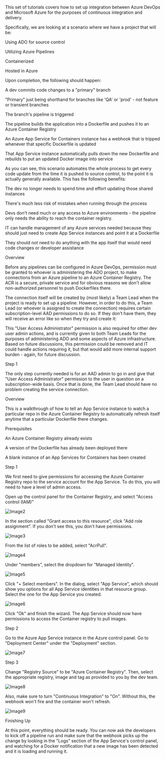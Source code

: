 

This set of tutorials covers how to set up integration between Azure DevOps and Microsoft Azure for the purposes of continuous integration and delivery.

Specifically, we are looking at a scenario where we have a project that will be:

Using ADO for source control

Utilizing Azure Pipelines 

Containerized

Hosted in Azure

Upon completion, the following should happen:

A dev commits code changes to a "primary" branch

"Primary" just being shorthand for branches like 'QA' or 'prod' - not feature or transient branches

The branch's pipeline is triggered

The pipeline builds the application into a Dockerfile and pushes it to an Azure Container Registry

An Azure App Service for Containers instance has a webhook that is tripped whenever that specific Dockerfile is updated

That App Service instance automatically pulls down the new Dockerfile and rebuilds to put an updated Docker image into service

As you can see, this scenario automates the whole process to get every code update from the time it is pushed to source control, to the point it is actually generally available.  This has the following benefits:

The dev no longer needs to spend time and effort updating those shared instances

There's much less risk of mistakes when running through the process

Devs don't need much or any access to Azure environments - the pipeline only needs the ability to reach the container registry.  

IT can handle management of any Azure services needed because they should just need to create App Service instances and point it at a Dockerfile

They should not need to do anything with the app itself that would need code changes or developer assistance

Overview

Before any pipelines can be configured in Azure DevOps, permission must be granted to whoever is administering the ADO project, to make connections from an Azure pipeline to an Azure Container Registry.  The ACR is a secure, private service and for obvious reasons we don't allow non-authorized personnel to push Dockerfiles there.

The connection itself will be created by (most likely) a Team Lead when the project is ready to set up a pipeline.  However, in order to do this, a Team Lead (or whoever is assigned to create the connection) requires certain subscription-level AAD permissions to do so.  If they don't have them, they will receive an error like so when they try and create it:

This "User Access Administrator" permission is also required for other dev user admin actions, and is currently given to both Team Leads for the purposes of administering ADO and some aspects of Azure infrastructure.  Based on future discussions, this permission could be removed and IT could handle actions requiring it, but that would add more internal support burden - again, for future discussion.

Step 1

The only step currently needed is for an AAD admin to go in and give that "User Access Administrator" permission to the user in question on a subscription-wide basis.  Once that is done, the Team Lead should have no problem creating the service connection.

Overview

This is a walkthrough of how to tell an App Service instance to watch a particular repo in the Azure Container Registry to automatically refresh itself anytime that a particular Dockerfile there changes.

Prerequisites

An Azure Container Registry already exists

A version of the Dockerfile has already been deployed there

A blank instance of an App Services for Containers has been created

Step 1

We first need to give permissions for accessing the Azure Container Registry repo to the service account for the App Service.  To do this, you will need to have a level of admin access.

Open up the control panel for the Container Registry, and select "Access control (IAM)"

![Image2]('images/setup-azure-pipeline/2.png')

In the section called "Grant access to this resource", click "Add role assignment".  If you don't see this, you don't have permissions.

![Image3]('images/setup-azure-pipeline/3.png')

From the list of roles to be added, select "AcrPull".

![Image4]('images/setup-azure-pipeline/4.png')

Under "members", select the dropdown for "Managed Identity".

![Image5]('images/setup-azure-pipeline/5.png')

Click "+ Select members".  In the dialog, select "App Service", which should show you options for all App Service identities in that resource group.  Select the one for the App Service you created.

![Image6]('images/setup-azure-pipeline/6.png')

Click "Ok" and finish the wizard.  The App Service should now have permissions to access the Container registry to pull images.

Step 2

Go to the Azure App Service instance in the Azure control panel.  Go to "Deployment Center" under the "Deployment" section.

![Image7]('images/setup-azure-pipeline/7.png')

Step 3

Change "Registry Source" to be "Azure Container Registry".  Then, select the appropriate registry, image and tag as provided to you by the dev team.

![Image8]('images/setup-azure-pipeline/8.png')

Also, make sure to turn "Continuous Integration" to "On".  Without this, the webhook won't fire and the container won't refresh.

![Image9]('images/setup-azure-pipeline/9.png')

Finishing Up

At this point, everything should be ready.  You can now ask the developers to kick off a pipeline run and make sure that the webhook picks up the change by looking in the "Logs" section of the App Service's control panel, and watching for a Docker notification that a new image has been detected and it is loading and running it.